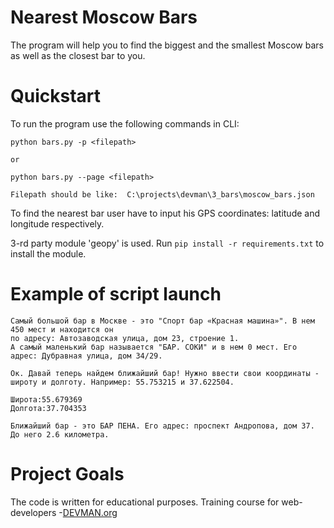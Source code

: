 # Nearest Moscow Bars

The program will help you to find the biggest and the smallest Moscow bars
as well as the closest bar to you.

# Quickstart

To run the program use the following commands in CLI:

```
python bars.py -p <filepath> 

or

python bars.py --page <filepath>

Filepath should be like:  C:\projects\devman\3_bars\moscow_bars.json
```
To find the nearest bar user have to input his GPS coordinates: latitude and longitude respectively.

3-rd party module 'geopy' is used. Run ```pip install -r requirements.txt``` to install the module.

# Example of script launch

```
Самый большой бар в Москве - это "Спорт бар «Красная машина»". В нем 450 мест и находится он
по адресу: Автозаводская улица, дом 23, строение 1.
А самый маленький бар называется "БАР. СОКИ" и в нем 0 мест. Его адрес: Дубравная улица, дом 34/29.

Ок. Давай теперь найдем ближайший бар! Нужно ввести свои координаты -
широту и долготу. Например: 55.753215 и 37.622504.

Широта:55.679369
Долгота:37.704353

Ближайший бар - это БАР ПЕНА. Его адрес: проспект Андропова, дом 37. До него 2.6 километра.

```

# Project Goals

The code is written for educational purposes. Training course for web-developers -[DEVMAN.org](https://devman.org)
